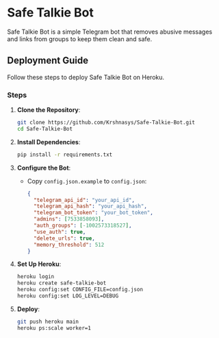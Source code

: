 # Safe Talkie Bot

Safe Talkie Bot is a simple Telegram bot that removes abusive messages and links from groups to keep them clean and safe.

## Deployment Guide

Follow these steps to deploy Safe Talkie Bot on Heroku.

### Steps

1. **Clone the Repository**:
   ```bash
   git clone https://github.com/Krshnasys/Safe-Talkie-Bot.git
   cd Safe-Talkie-Bot
   ```

2. **Install Dependencies**:
   ```bash
   pip install -r requirements.txt
   ```

3. **Configure the Bot**:
   - Copy `config.json.example` to `config.json`:
     ```json
     {
       "telegram_api_id": "your_api_id",
       "telegram_api_hash": "your_api_hash",
       "telegram_bot_token": "your_bot_token",
       "admins": [7533858093],
       "auth_groups": [-1002573318527],
       "use_auth": true,
       "delete_urls": true,
       "memory_threshold": 512
     }
     ```
4. **Set Up Heroku**:
   ```bash
   heroku login
   heroku create safe-talkie-bot
   heroku config:set CONFIG_FILE=config.json
   heroku config:set LOG_LEVEL=DEBUG
   ```

5. **Deploy**:
   ```bash
   git push heroku main
   heroku ps:scale worker=1
   ```
